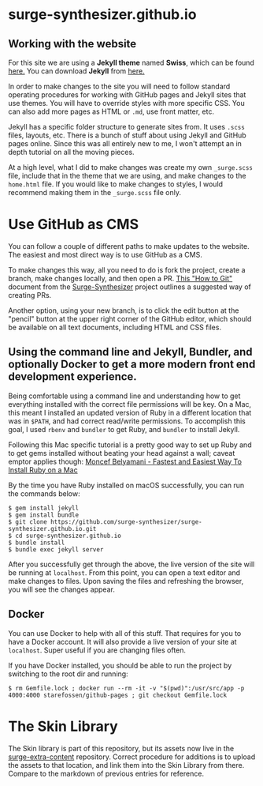 # surge-synthesizer.github.io

## Working with the website

For this site we are using a **Jekyll theme** named **Swiss**, which can be found [here.](https://github.com/broccolini/swiss) You can download **Jekyll** from [here.](https://jekyllrb.com/)

In order to make changes to the site you will need to follow standard operating procedures for working with GitHub pages and Jekyll sites that use themes. You will have to override styles with more specific CSS. You can also add more pages as HTML or `.md`, use front matter, etc.

Jekyll has a specific folder structure to generate sites from. It uses `.scss` files, layouts, etc. There is a bunch of stuff about using Jekyll and GitHub pages online. Since this was all entirely new to me, I won't attempt an in depth tutorial on all the moving pieces.

At a high level, what I did to make changes was create my own `_surge.scss` file, include that in the theme that we are using, and make changes to the `home.html` file. If you would like to make changes to styles, I would recommend making them in the `_surge.scss` file only.

# Use GitHub as CMS

You can follow a couple of different paths to make updates to the website. The easiest and most direct way is to use GitHub as a CMS.

To make changes this way, all you need to do is fork the project, create a branch, make changes locally, and then open a PR. [This "How to Git"](https://github.com/surge-synthesizer/surge/blob/main/doc/How%20to%20Git.md) document from the [Surge-Synthesizer](https://github.com/surge-synthesizer/surge) project outlines a suggested way of creating PRs.

Another option, using your new branch, is to click the edit button at the "pencil" button at the upper right corner of the GitHub editor, which should be available on all text documents, including HTML and CSS files.

## Using the command line and Jekyll, Bundler, and optionally Docker to get a more modern front end development experience.

Being comfortable using a command line and understanding how to get everything installed with the correct file permissions will be key. On a Mac, this meant I installed an updated version of Ruby in a different location that was in `$PATH`, and had correct read/write permissions. To accomplish this goal, I used `rbenv` and `bundler` to get Ruby, and `bundler` to install Jekyll.

Following this Mac specific tutorial is a pretty good way to set up Ruby and to get gems installed without beating your head against a wall; caveat emptor applies though: [Moncef Belyamani - Fastest and Easiest Way To Install Ruby on a Mac](https://www.moncefbelyamani.com/how-to-install-xcode-homebrew-git-rvm-ruby-on-mac/?utm_source=stackoverflow&utm_campaign=51126403#step-2-install-chruby-and-the-latest-ruby-with-ruby-install)

By the time you have Ruby installed on macOS successfully, you can run the commands below:

```
$ gem install jekyll
$ gem install bundle
$ git clone https://github.com/surge-synthesizer/surge-synthesizer.github.io.git
$ cd surge-synthesizer.github.io
$ bundle install
$ bundle exec jekyll server
```

After you successfully get through the above, the live version of the site will be running at `localhost`. From this point, you can open a text editor and make changes to files. Upon saving the files and refreshing the browser, you will see the changes appear.

## Docker

You can use Docker to help with all of this stuff. That requires for you to have a Docker account. It will also provide a live version of your site at `localhost`. Super useful if you are changing files often.

If you have Docker installed, you should be able to run the project by switching to the root dir and running:

```
$ rm Gemfile.lock ; docker run --rm -it -v "$(pwd)":/usr/src/app -p 4000:4000 starefossen/github-pages ; git checkout Gemfile.lock
```

# The Skin Library

The Skin library is part of this repository, but its assets now live in the [surge-extra-content](https://github.com/surge-synthesizer/surge-extra-content) repository. Correct procedure for additions is to upload the assets to that location, and link them into the Skin Library from there. Compare to the markdown of previous entries for reference. 
